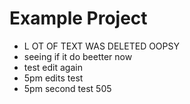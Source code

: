 # Example Project

-  L OT OF TEXT WAS DELETED OOPSY
- seeing if it do beetter now
- test edit again
- 5pm edits test
- 5pm second test
505